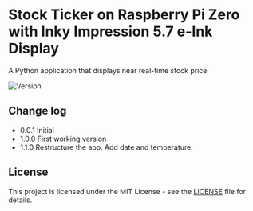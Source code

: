 # Stock Ticker on Raspberry Pi Zero with Inky Impression 5.7 e-Ink Display

A Python application that displays near real-time stock price

![Version](https://img.shields.io/badge/version-1.1.0-green.svg)

## Change log
- 0.0.1 Initial
- 1.0.0 First working version
- 1.1.0 Restructure the app. Add date and temperature.

## License

This project is licensed under the MIT License - see the [LICENSE](LICENSE) file for details.